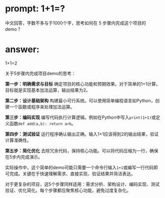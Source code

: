 # prompt: 1+1=?
中文回答，字数不多与于1000个字，思考如何在 5 步骤内完成这个项目的demo？

# answer: 
 1+1=2

关于5步骤内完成项目demo的思考：

**第一步：明确需求与目标**
确定项目的核心功能和预期效果。对于简单的1+1计算，目标就是实现基本加法运算，输出结果为2。

**第二步：设计基础架构**
构建最小可行系统。可以使用简单编程语言如Python，创建一个函数或程序来处理加法运算。

**第三步：编码实现**
编写代码执行计算逻辑。例如在Python中写入`print(1+1)`或定义函数`def add(a,b): return a+b`。

**第四步：测试验证**
运行程序确认输出正确。输入1+1应该得到2的输出结果，验证计算准确性。

**第五步：简化优化**
去除冗余代码，保持核心功能。可以将代码压缩为一行，确保在5步内完成演示。

实际操作中，这个简单的demo可能只需要一个命令行输入`1+1`或编写一行代码即可完成。关键在于快速理解需求、直接实现、验证结果并简洁表达。

对于更复杂的项目，这5个步骤同样适用：需求分析、架构设计、编码实现、测试验证、优化简化。每个步骤都应聚焦核心功能，避免过度复杂化。
